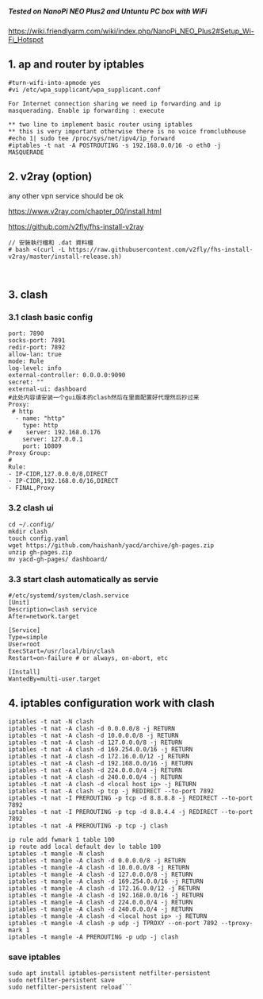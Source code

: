 ##### Tested on NanoPi NEO Plus2 and Untuntu PC box with WiFi
https://wiki.friendlyarm.com/wiki/index.php/NanoPi_NEO_Plus2#Setup_Wi-Fi_Hotspot

## 1. ap and router by iptables
```
#turn-wifi-into-apmode yes
#vi /etc/wpa_supplicant/wpa_supplicant.conf

For Internet connection sharing we need ip forwarding and ip masquerading. Enable ip forwarding : execute

** two line to implement basic router using iptables
** this is very important otherwise there is no voice fromclubhouse
#echo 1| sudo tee /proc/sys/net/ipv4/ip_forward
#iptables -t nat -A POSTROUTING -s 192.168.0.0/16 -o eth0 -j MASQUERADE
```
## 2. v2ray (option)
any other vpn service should be ok

https://www.v2ray.com/chapter_00/install.html

https://github.com/v2fly/fhs-install-v2ray
```
// 安裝執行檔和 .dat 資料檔
# bash <(curl -L https://raw.githubusercontent.com/v2fly/fhs-install-v2ray/master/install-release.sh)

  
```  
## 3. clash
### 3.1 clash basic config
```
port: 7890
socks-port: 7891
redir-port: 7892
allow-lan: true
mode: Rule
log-level: info
external-controller: 0.0.0.0:9090
secret: ""
external-ui: dashboard
#此处内容请安装一个gui版本的clash然后在里面配置好代理然后抄过来
Proxy: 
 # http
  - name: "http"
    type: http
#    server: 192.168.0.176
    server: 127.0.0.1
    port: 10809
Proxy Group:
#
Rule:
- IP-CIDR,127.0.0.0/8,DIRECT
- IP-CIDR,192.168.0.0/16,DIRECT
- FINAL,Proxy
```
### 3.2 clash ui
```
cd ~/.config/
mkdir clash
touch config.yaml
wget https://github.com/haishanh/yacd/archive/gh-pages.zip
unzip gh-pages.zip
mv yacd-gh-pages/ dashboard/
```
### 3.3 start clash automatically as servie
```
#/etc/systemd/system/clash.service
[Unit]
Description=clash service
After=network.target

[Service]
Type=simple
User=root
ExecStart=/usr/local/bin/clash
Restart=on-failure # or always, on-abort, etc

[Install]
WantedBy=multi-user.target
```
## 4. iptables configuration work with clash
```
iptables -t nat -N clash
iptables -t nat -A clash -d 0.0.0.0/8 -j RETURN
iptables -t nat -A clash -d 10.0.0.0/8 -j RETURN
iptables -t nat -A clash -d 127.0.0.0/8 -j RETURN
iptables -t nat -A clash -d 169.254.0.0/16 -j RETURN
iptables -t nat -A clash -d 172.16.0.0/12 -j RETURN
iptables -t nat -A clash -d 192.168.0.0/16 -j RETURN
iptables -t nat -A clash -d 224.0.0.0/4 -j RETURN
iptables -t nat -A clash -d 240.0.0.0/4 -j RETURN
iptables -t nat -A clash -d <local host ip> -j RETURN
iptables -t nat -A clash -p tcp -j REDIRECT --to-port 7892
iptables -t nat -I PREROUTING -p tcp -d 8.8.8.8 -j REDIRECT --to-port 7892
iptables -t nat -I PREROUTING -p tcp -d 8.8.4.4 -j REDIRECT --to-port 7892
iptables -t nat -A PREROUTING -p tcp -j clash

ip rule add fwmark 1 table 100
ip route add local default dev lo table 100
iptables -t mangle -N clash
iptables -t mangle -A clash -d 0.0.0.0/8 -j RETURN
iptables -t mangle -A clash -d 10.0.0.0/8 -j RETURN
iptables -t mangle -A clash -d 127.0.0.0/8 -j RETURN
iptables -t mangle -A clash -d 169.254.0.0/16 -j RETURN
iptables -t mangle -A clash -d 172.16.0.0/12 -j RETURN
iptables -t mangle -A clash -d 192.168.0.0/16 -j RETURN
iptables -t mangle -A clash -d 224.0.0.0/4 -j RETURN
iptables -t mangle -A clash -d 240.0.0.0/4 -j RETURN
iptables -t mangle -A clash -d <local host ip> -j RETURN
iptables -t mangle -A clash -p udp -j TPROXY --on-port 7892 --tproxy-mark 1
iptables -t mangle -A PREROUTING -p udp -j clash
```
### save iptables
```
sudo apt install iptables-persistent netfilter-persistent
sudo netfilter-persistent save
sudo netfilter-persistent reload```
